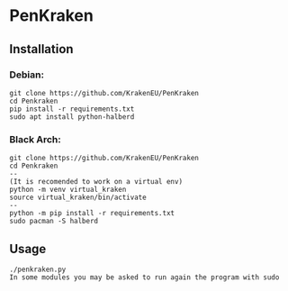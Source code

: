 # PenKraken

## Installation

### Debian:

```
git clone https://github.com/KrakenEU/PenKraken
cd Penkraken
pip install -r requirements.txt
sudo apt install python-halberd
```

### Black Arch:

```
git clone https://github.com/KrakenEU/PenKraken
cd Penkraken
--
(It is recomended to work on a virtual env)
python -m venv virtual_kraken
source virtual_kraken/bin/activate
--
python -m pip install -r requirements.txt
sudo pacman -S halberd
```

## Usage

```
./penkraken.py
In some modules you may be asked to run again the program with sudo
```

